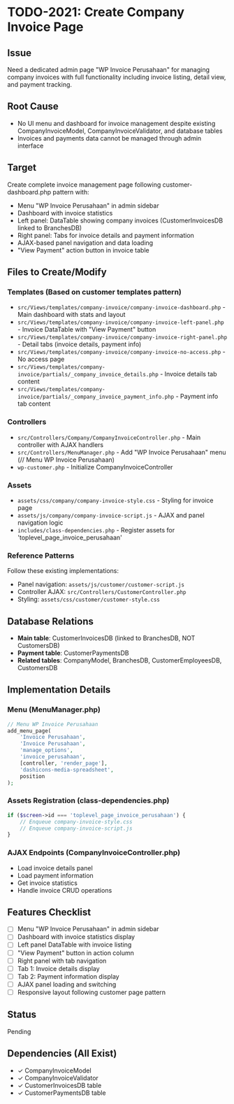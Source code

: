 # TODO-2021: Create Company Invoice Page

## Issue
Need a dedicated admin page "WP Invoice Perusahaan" for managing company invoices with full functionality including invoice listing, detail view, and payment tracking.

## Root Cause
- No UI menu and dashboard for invoice management despite existing CompanyInvoiceModel, CompanyInvoiceValidator, and database tables
- Invoices and payments data cannot be managed through admin interface

## Target
Create complete invoice management page following customer-dashboard.php pattern with:
- Menu "WP Invoice Perusahaan" in admin sidebar
- Dashboard with invoice statistics
- Left panel: DataTable showing company invoices (CustomerInvoicesDB linked to BranchesDB)
- Right panel: Tabs for invoice details and payment information
- AJAX-based panel navigation and data loading
- "View Payment" action button in invoice table

## Files to Create/Modify

### Templates (Based on customer templates pattern)
- `src/Views/templates/company-invoice/company-invoice-dashboard.php` - Main dashboard with stats and layout
- `src/Views/templates/company-invoice/company-invoice-left-panel.php` - Invoice DataTable with "View Payment" button
- `src/Views/templates/company-invoice/company-invoice-right-panel.php` - Detail tabs (invoice details, payment info)
- `src/Views/templates/company-invoice/company-invoice-no-access.php` - No access page
- `src/Views/templates/company-invoice/partials/_company_invoice_details.php` - Invoice details tab content
- `src/Views/templates/company-invoice/partials/_company_invoice_payment_info.php` - Payment info tab content

### Controllers
- `src/Controllers/Company/CompanyInvoiceController.php` - Main controller with AJAX handlers
- `src/Controllers/MenuManager.php` - Add "WP Invoice Perusahaan" menu (// Menu WP Invoice Perusahaan)
- `wp-customer.php` - Initialize CompanyInvoiceController

### Assets
- `assets/css/company/company-invoice-style.css` - Styling for invoice page
- `assets/js/company/company-invoice-script.js` - AJAX and panel navigation logic
- `includes/class-dependencies.php` - Register assets for 'toplevel_page_invoice_perusahaan'

### Reference Patterns
Follow these existing implementations:
- Panel navigation: `assets/js/customer/customer-script.js`
- Controller AJAX: `src/Controllers/CustomerController.php`
- Styling: `assets/css/customer/customer-style.css`

## Database Relations
- **Main table**: CustomerInvoicesDB (linked to BranchesDB, NOT CustomersDB)
- **Payment table**: CustomerPaymentsDB
- **Related tables**: CompanyModel, BranchesDB, CustomerEmployeesDB, CustomersDB

## Implementation Details

### Menu (MenuManager.php)
```php
// Menu WP Invoice Perusahaan
add_menu_page(
    'Invoice Perusahaan',
    'Invoice Perusahaan',
    'manage_options',
    'invoice_perusahaan',
    [controller, 'render_page'],
    'dashicons-media-spreadsheet',
    position
);
```

### Assets Registration (class-dependencies.php)
```php
if ($screen->id === 'toplevel_page_invoice_perusahaan') {
    // Enqueue company-invoice-style.css
    // Enqueue company-invoice-script.js
}
```

### AJAX Endpoints (CompanyInvoiceController.php)
- Load invoice details panel
- Load payment information
- Get invoice statistics
- Handle invoice CRUD operations

## Features Checklist
- [ ] Menu "WP Invoice Perusahaan" in admin sidebar
- [ ] Dashboard with invoice statistics display
- [ ] Left panel DataTable with invoice listing
- [ ] "View Payment" button in action column
- [ ] Right panel with tab navigation
- [ ] Tab 1: Invoice details display
- [ ] Tab 2: Payment information display
- [ ] AJAX panel loading and switching
- [ ] Responsive layout following customer page pattern

## Status
Pending

## Dependencies (All Exist)
- ✓ CompanyInvoiceModel
- ✓ CompanyInvoiceValidator
- ✓ CustomerInvoicesDB table
- ✓ CustomerPaymentsDB table

